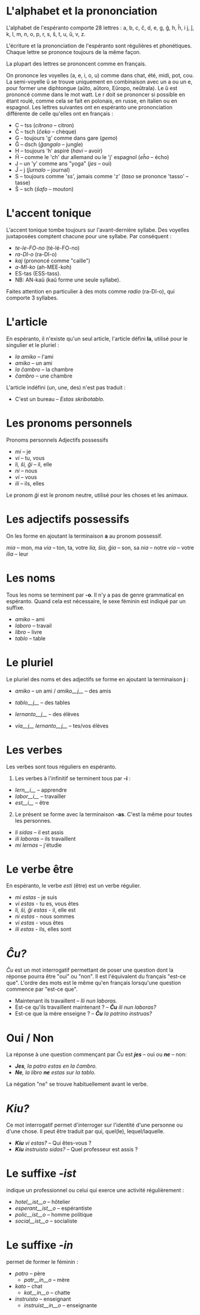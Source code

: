 # L'alphabet et la prononciation

L'alphabet de l'espéranto comporte 28 lettres : a, b, c, ĉ, d, e, g, ĝ, h, ĥ, i j, ĵ, k, l, m, n, o, p, r, s, ŝ, t, u, ŭ, v, z.

L'écriture et la prononciation de l'espéranto sont régulières et phonétiques. Chaque lettre se prononce toujours de la même façon.

La plupart des lettres se prononcent comme en français.

On prononce les voyelles (a, e, i, o, u) comme dans chat, été, midi, pot, cou. La semi-voyelle ŭ se trouve uniquement en combinaison avec un a ou un e, pour former une diphtongue (aŭto, aŭtoro, Eŭropo, neŭtrala). Le ŭ est prononcé comme dans le mot watt. Le r doit se prononcer si possible en étant roulé, comme cela se fait en polonais, en russe, en italien ou en espagnol. Les lettres suivantes ont en espéranto une prononciation différente de celle qu'elles ont en français : 

- C – tss (*citrono* – citron)
- Ĉ – tsch (*ĉeko* – chèque)
- G - toujours 'g' comme dans gare (*gemo*)
- Ĝ – dsch (*ĝangalo* – jungle)
- H – toujours 'h' aspiré (*havi* – avoir)
- Ĥ – comme le 'ch' dur allemand ou le 'j' espagnol (*eĥo* – écho)
- J – un 'y' comme ans "yoga" (*jes* – oui)
- Ĵ – j (*ĵurnalo* – journal)
- S – toujours comme 'ss', jamais comme 'z' (*taso* se prononce 'tasso' – tasse)
- Ŝ – sch (*ŝafo* – mouton)


# L'accent tonique

L'accent tonique tombe toujours sur l'avant-dernière syllabe. Des voyelles juxtaposées comptent chacune pour une syllabe. Par conséquent : 
  
- *te-le-FO-no* (té-lé-FO-no)
- *ra-DI-o* (ra-DI-o)
- *kaj* (prononcé comme "caille")
- *a-MI-ko* (ah-MEE-koh)
- ES-tas (ESS-tass).
- NB: AN-kaŭ (kaŭ forme une seule syllabe).

Faites attention en particulier à des mots comme *radio* (ra-DI-o), qui comporte 3 syllabes.

# L'article

En espéranto, il n'existe qu'un seul article, l'article défini __la__, utilisé pour le singulier et le pluriel :

- *la amiko*  – l'ami
- *amiko* – un ami
- *la ĉambro*  – la chambre
- *ĉambro*  – une chambre

L'article indéfini (un, une, des) n'est pas traduit : 

- C'est un bureau – *Estas skribotablo.*

# Les pronoms personnels

Pronoms personnels	 Adjectifs possessifs

- *mi*         – je         
- *vi*         – tu, vous   
- *li, ŝi, ĝi* – il, elle    
- *ni*         – nous        
- *vi*         – vous        
- *ili*        – ils, elles  

Le pronom *ĝi* est le pronom neutre, utilisé pour les choses et les animaux.

# Les adjectifs possessifs

On les forme en ajoutant la terminaison __a__ au pronom possessif.

*mia*     – mon, ma
*via*     – ton, ta, votre
*lia, ŝia, ĝia* – son, sa
*nia*     – notre
*via*     – votre
*ilia*    – leur

# Les noms

Tous les noms se terminent par __-o__. Il n'y a pas de genre grammatical en espéranto. Quand cela est nécessaire, le sexe féminin est indiqué par un suffixe.

  - *amiko* – ami
  - *laboro* – travail
  - *libro* – livre
  - *tablo* – table
  
# Le pluriel

Le pluriel des noms et des adjectifs se forme en ajoutant la terminaison __j__ :
  
- *amiko* – un ami /  *amiko__j__* – des amis

- *tablo__j__* – des tables
- *lernanto__j__* – des élèves
- *via__j__ lernanto__j__* – tes/vos élèves

# Les verbes

Les verbes sont tous réguliers en espéranto.

1. Les verbes à l'infinitif se terminent tous par __-i__ :

- *lern__i__* – apprendre
- *labor__i__* – travailler
- *est__i__* – être
   
2. Le présent se forme avec la terminaison __-as__. C'est la même pour toutes les personnes.

- *li sidas* – il est assis
- *ili laboras* – ils travaillent
- *mi lernas* – j'étudie
 
# Le verbe être

En espéranto, le verbe *esti* (être) est un verbe régulier.

- *mi estas*  - je suis
- *vi estas* - tu es, vous êtes
- *li, ŝi, ĝi estas* - il, elle est
- *ni estas* - nous sommes
- *vi estas* - vous êtes
- *ili estas* - ils, elles sont

  
# *Ĉu?*

*Ĉu* est un mot interrogatif permettant de poser une question dont la réponse pourra être "oui" ou "non". Il est l'équivalent du français "est-ce que". L'ordre des mots est le même qu'en français lorsqu'une question commence par "est-ce que".

- Maintenant ils travaillent – *Ili nun laboras.*
- Est-ce qu'ils travaillent maintenant ? – *__Ĉu__ ili nun laboras?*
- Est-ce que la mère enseigne ? – *__Ĉu__ la patrino instruas?*

# Oui / Non

La réponse à une question commençant par *Ĉu* est *__jes__* – oui ou *__ne__* – non:

- *__Jes__, la patro estas en la ĉambro.*
- *__Ne__, la libro __ne__ estas sur la tablo.*

La négation "ne" se trouve habituellement avant le verbe.


# *Kiu?*

Ce mot interrogatif permet d'interroger sur l'identité d'une personne ou d'une chose. Il peut être traduit par qui, quel(le), lequel/laquelle.

- *__Kiu__ vi estas?* – Qui êtes-vous ?
- *__Kiu__ instruisto sidas?* – Quel professeur est assis ?

# Le suffixe *-ist*

indique un professionnel ou celui qui exerce une activité régulièrement :

- *hotel__ist__o* – hôtelier
- *esperant__ist__o* – espérantiste
- *polic__ist__o* – homme politique
- *social__ist__o* – socialiste

# Le suffixe *-in*

permet de former le féminin :

- *patro* – père
    - *patr__in__o* – mère
- *kato* – chat
    - *kat__in__o* – chatte
- *instruisto* – enseignant
    - *instruist__in__o* – enseignante

  









